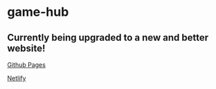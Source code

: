 # game-hub
## Currently being upgraded to a new and better website!

[Github Pages](https://xm9g.github.io/game-hub/)

[Netlify](https://unblocked-games-hub.netlify.app/)

